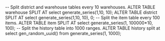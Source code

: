 -- Split district and warehouse tables every 10 warehouses.
ALTER TABLE warehouse SPLIT AT select generate_series(1,10, 10);
ALTER TABLE district SPLIT AT select generate_series(1,10, 10), 0;
-- Split the item table every 100 items.
ALTER TABLE item SPLIT AT select generate_series(1, 100000*10, 100);
-- Split the history table into 1000 ranges.
ALTER TABLE history split at select gen_random_uuid() from generate_series(1, 1000);

